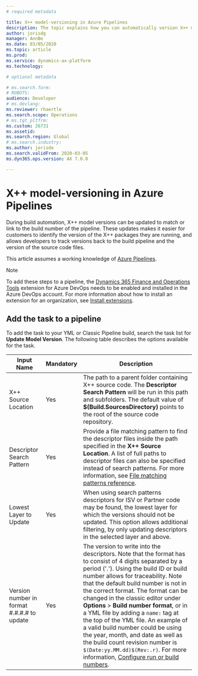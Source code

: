 ```yaml
---
# required metadata

title: X++ model-versioning in Azure Pipelines
description: The topic explains how you can automatically version X++ models when running build automation in Azure DevOps
author: jorisdg
manager: AnnBe
ms.date: 03/05/2020
ms.topic: article
ms.prod: 
ms.service: dynamics-ax-platform
ms.technology: 

# optional metadata

# ms.search.form: 
# ROBOTS: 
audience: Developer
# ms.devlang: 
ms.reviewer: rhaertle
ms.search.scope: Operations
# ms.tgt_pltfrm: 
ms.custom: 26731
ms.assetid:
ms.search.region: Global
# ms.search.industry: 
ms.author: jorisde
ms.search.validFrom: 2020-03-05
ms.dyn365.ops.version: AX 7.0.0

---
```


# X++ model-versioning in Azure Pipelines

During build automation, X++ model versions can be updated to match or link to the build number of the pipeline. These updates makes it easier for customers to identify the version of the X++ packages they are running, and allows developers to track versions back to the build pipeline and the version of the source code files.

This article assumes a working knowledge of [Azure Pipelines](https://docs.microsoft.com/azure/devops/pipelines/get-started/pipelines-get-started?view=azure-devops).

> [!NOTE]
> To add these steps to a pipeline, the [Dynamics 365 Finance and Operations Tools](https://marketplace.visualstudio.com/items?itemName=Dyn365FinOps.dynamics365-finops-tools) extension for Azure DevOps needs to be enabled and installed in the Azure DevOps account. For more information about how to install an extension for an organization, see [Install extensions](https://docs.microsoft.com/azure/devops/marketplace/install-extension?view=azure-devops&tabs=browser).

## Add the task to a pipeline

To add the task to your YML or Classic Pipeline build, search the task list for **Update Model Version**. The following table describes the options available for the task.

| Input Name | Mandatory | Description |
| --- | --- | --- |
| X++ Source Location | Yes | The path to a parent folder containing X++ source code. The **Descriptor Search Pattern** will be run in this path and subfolders. The default value of **$(Build.SourcesDirectory)** points to the root of the source code repository. |
| Descriptor Search Pattern | Yes | Provide a file matching pattern to find the descriptor files inside the path specified in the **X++ Source Location**. A list of full paths to descriptor files can also be specified instead of search patterns. For more information, see [File matching patterns reference](https://docs.microsoft.com/azure/devops/pipelines/tasks/file-matching-patterns?view=azure-devops). |
| Lowest Layer to Update | Yes | When using search patterns descriptors for ISV or Partner code may be found, the lowest layer for which the versions should not be updated. This option allows additional filtering, by only updating descriptors in the selected layer and above. |
| Version number in format #.#.#.# to update | Yes | The version to write into the descriptors. Note that the format has to consist of 4 digits separated by a period ('.'). Using the build ID or build number allows for traceability. Note that the default build number is not in the correct format. The format can be changed in the classic editor under **Options** > **Build number format**, or in a YML file by adding a `name:` tag at the top of the YML file. An example of a valid build number could be using the year, month, and date as well as the build count revision number is `$(Date:yy.MM.dd)$(Rev:.r)`. For more information, [Configure run or build numbers](https://docs.microsoft.com/azure/devops/pipelines/process/run-number?view=azure-devops&tabs=classic).  |
